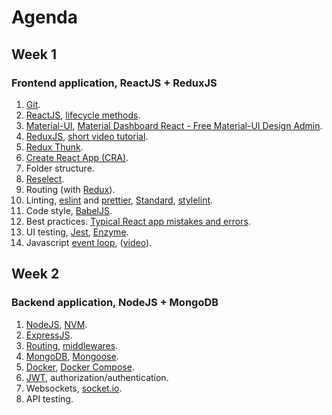 # Agenda

## Week 1

### Frontend application, ReactJS + ReduxJS

1.  [Git](https://git-scm.com/).
2.  [ReactJS](https://reactjs.org/), [lifecycle methods](https://twitter.com/dan_abramov/status/981712092611989509).
3.  [Material-UI](https://material-ui.com/), [Material Dashboard React - Free Material-UI Design Admin](https://github.com/creativetimofficial/material-dashboard-react).
4.  [ReduxJS](https://redux.js.org/), [short video tutorial](https://www.youtube.com/watch?v=oD3miHerQbY).
5.  [Redux Thunk](https://github.com/reduxjs/redux-thunk).
6.  [Create React App (CRA)](https://github.com/facebook/create-react-app).
7.  Folder structure.
8.  [Reselect](https://github.com/reduxjs/reselect).
9.  Routing (with [Redux](https://github.com/reactjs/react-router-redux)).
10. Linting, [eslint](https://eslint.org/) and [prettier](https://github.com/prettier/prettier), [Standard](https://github.com/standard/standard), [stylelint](https://github.com/stylelint/stylelint).
11. Code style, [BabelJS](https://babeljs.io).
12. Best practices. [Typical React app mistakes and errors](https://habr.com/post/416511/).
13. UI testing, [Jest](https://facebook.github.io/jest/), [Enzyme](https://github.com/airbnb/enzyme).
14. Javascript [event loop](https://medium.com/front-end-hacking/javascript-event-loop-explained-4cd26af121d4), ([video](https://www.youtube.com/watch?v=8aGhZQkoFbQ)).

## Week 2

### Backend application, NodeJS + MongoDB

1.  [NodeJS](https://nodejs.org/en/), [NVM](https://github.com/creationix/nvm).
2.  [ExpressJS](https://expressjs.com/).
3.  [Routing](https://expressjs.com/en/guide/routing.html), [middlewares](https://expressjs.com/en/guide/writing-middleware.html).
4.  [MongoDB](https://www.mongodb.com/), [Mongoose](http://mongoosejs.com/).
5.  [Docker](https://www.docker.com/), [Docker Compose](https://docs.docker.com/compose/).
6.  [JWT](https://docs.docker.com/compose/), authorization/authentication.
7.  Websockets, [socket.io](https://socket.io/).
8.  API testing.
